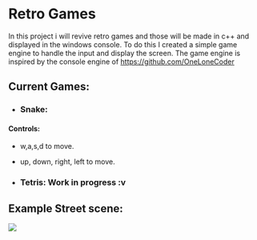# Retro Games

In this project i will revive retro games and those will be made in c++ and displayed in the windows console. To do this I created a simple game engine to handle the input and display the screen. The game engine is inspired by the console engine of https://github.com/OneLoneCoder

## Current Games:
* ### Snake:
#### Controls:
* w,a,s,d to move.
* up, down, right, left to move.

* ### Tetris: Work in progress :v


## Example Street scene:
![](https://i.gyazo.com/2fb46188c5188013b7bd76f6e2278bfc.jpg)
